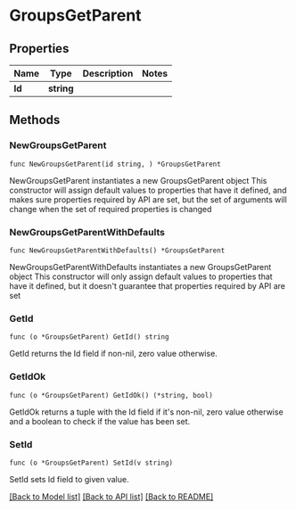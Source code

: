 # GroupsGetParent

## Properties

Name | Type | Description | Notes
------------ | ------------- | ------------- | -------------
**Id** | **string** |  | 

## Methods

### NewGroupsGetParent

`func NewGroupsGetParent(id string, ) *GroupsGetParent`

NewGroupsGetParent instantiates a new GroupsGetParent object
This constructor will assign default values to properties that have it defined,
and makes sure properties required by API are set, but the set of arguments
will change when the set of required properties is changed

### NewGroupsGetParentWithDefaults

`func NewGroupsGetParentWithDefaults() *GroupsGetParent`

NewGroupsGetParentWithDefaults instantiates a new GroupsGetParent object
This constructor will only assign default values to properties that have it defined,
but it doesn't guarantee that properties required by API are set

### GetId

`func (o *GroupsGetParent) GetId() string`

GetId returns the Id field if non-nil, zero value otherwise.

### GetIdOk

`func (o *GroupsGetParent) GetIdOk() (*string, bool)`

GetIdOk returns a tuple with the Id field if it's non-nil, zero value otherwise
and a boolean to check if the value has been set.

### SetId

`func (o *GroupsGetParent) SetId(v string)`

SetId sets Id field to given value.



[[Back to Model list]](../README.md#documentation-for-models) [[Back to API list]](../README.md#documentation-for-api-endpoints) [[Back to README]](../README.md)


